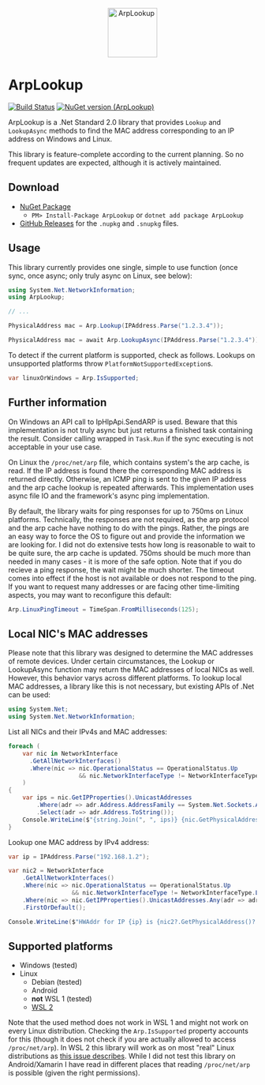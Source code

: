 <p align="center">
  <a href="https://www.nuget.org/packages/ArpLookup/">
    <img
      alt="ArpLookup"
      src="https://raw.githubusercontent.com/georg-jung/ArpLookup/master/doc/logo.svg"
      width="100"
    />
  </a>
</p>

# ArpLookup

[![Build Status](https://dev.azure.com/georg-jung/ArpLookup/_apis/build/status/georg-jung.ArpLookup?branchName=master)](https://dev.azure.com/georg-jung/ArpLookup/_build/latest?definitionId=1&branchName=master)
[![NuGet version (ArpLookup)](https://img.shields.io/nuget/v/ArpLookup.svg?style=flat)](https://www.nuget.org/packages/ArpLookup/)

ArpLookup is a .Net Standard 2.0 library that provides `Lookup` and `LookupAsync` methods to find the MAC address corresponding to an IP address on Windows and Linux.

This library is feature-complete according to the current planning. So no frequent updates are expected, although it is actively maintained.

## Download

* [NuGet Package](https://www.nuget.org/packages/ArpLookup/)
  * `PM> Install-Package ArpLookup` or `dotnet add package ArpLookup`
* [GitHub Releases](https://github.com/georg-jung/ArpLookup/releases/latest) for the `.nupkg` and `.snupkg` files.

## Usage

This library currently provides one single, simple to use function (once sync, once async; only truly async on Linux, see below):

```csharp
using System.Net.NetworkInformation;
using ArpLookup;

// ...

PhysicalAddress mac = Arp.Lookup(IPAddress.Parse("1.2.3.4"));

PhysicalAddress mac = await Arp.LookupAsync(IPAddress.Parse("1.2.3.4"));
```

To detect if the current platform is supported, check as follows. Lookups on unsupported platforms throw `PlatformNotSupportedException`s.

```csharp
var linuxOrWindows = Arp.IsSupported;
```

## Further information

On Windows an API call to IpHlpApi.SendARP is used. Beware that this implementation is not truly async but just returns a finished task containing the result. Consider calling wrapped in `Task.Run` if the sync executing is not acceptable in your use case.

On Linux the `/proc/net/arp` file, which contains system's the arp cache, is read. If the IP address is found there the corresponding MAC address is returned directly.
Otherwise, an ICMP ping is sent to the given IP address and the arp cache lookup is repeated afterwards. This implementation uses async file IO and the framework's async ping implementation.

By default, the library waits for ping responses for up to 750ms on Linux platforms. Technically, the responses are not required, as the arp protocol and the arp cache have nothing to do with the pings. Rather, the pings are an easy way to force the OS to figure out and provide the information we are looking for. I did not do extensive tests how long is reasonable to wait to be quite sure, the arp cache is updated. 750ms should be much more than needed in many cases - it is more of the safe option. Note that if you do recieve a ping response, the wait might be much shorter. The timeout comes into effect if the host is not available or does not respond to the ping. If you want to request many addresses or are facing other time-limiting aspects, you may want to reconfigure this default:

```csharp
Arp.LinuxPingTimeout = TimeSpan.FromMilliseconds(125);
```

## Local NIC's MAC addresses

Please note that this library was designed to determine the MAC addresses of remote devices. Under certain circumstances, the Lookup or LookupAsync function may return the MAC addresses of local NICs as well. However, this behavior varys across different platforms. To lookup local MAC addresses, a library like this is not necessary, but existing APIs of .Net can be used:

```csharp
using System.Net;
using System.Net.NetworkInformation;
```

List all NICs and their IPv4s and MAC addresses:

```csharp
foreach (
    var nic in NetworkInterface
      .GetAllNetworkInterfaces()
      .Where(nic => nic.OperationalStatus == OperationalStatus.Up
                    && nic.NetworkInterfaceType != NetworkInterfaceType.Loopback)
    )
{
    var ips = nic.GetIPProperties().UnicastAddresses
        .Where(adr => adr.Address.AddressFamily == System.Net.Sockets.AddressFamily.InterNetwork)
        .Select(adr => adr.Address.ToString());
    Console.WriteLine($"{string.Join(", ", ips)} {nic.GetPhysicalAddress()} {nic.Name}");
}
```

Lookup one MAC address by IPv4 address:

```csharp
var ip = IPAddress.Parse("192.168.1.2");

var nic2 = NetworkInterface
    .GetAllNetworkInterfaces()
    .Where(nic => nic.OperationalStatus == OperationalStatus.Up
                  && nic.NetworkInterfaceType != NetworkInterfaceType.Loopback)
    .Where(nic => nic.GetIPProperties().UnicastAddresses.Any(adr => adr.Address.Equals(ip)))
    .FirstOrDefault();

Console.WriteLine($"HWAddr for IP {ip} is {nic2?.GetPhysicalAddress()?.ToString() ?? "UNKNOWN"}");
```

## Supported platforms

* Windows (tested)
* Linux
  * Debian (tested)
  * Android
  * **not** WSL 1 (tested)
  * [WSL 2](https://github.com/Microsoft/WSL/issues/2279)

Note that the used method does not work in WSL 1 and might not work on every Linux distribution. Checking the `Arp.IsSupported` property accounts for this (though it does not check if you are actually allowed to access `/proc/net/arp`). In WSL 2 this library will work as on most "real" Linux distributions as [this issue describes](https://github.com/Microsoft/WSL/issues/2279). While I did not test this library on Android/Xamarin I have read in different places that reading `/proc/net/arp` is possible (given the right permissions).
